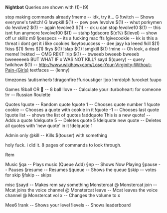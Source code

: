 __**Nightbot**__
Queries are shown with $(1)-$(9)

stop making commands already
!meme -- idk, try it... G
!twitch -- Shows everyone's twitch! G
!awpkill $(1) -- pew pew
!evolve $(1) -- whut porkymen do
!evolve2 $(1) -- again
!evolve3 $(1) -- ok u can stop
!evolve10 $(1) -- this isnt fun anymore
!evolve100 $(1) -- stahp
!gdscore $(x%) $(level) -- show off ur skillz m9
!joespecs -- its a fucking mac ffs
!givecookie -- kk is this a threat i dont get it i like cookies
!keytosuccess -- dee jayy ka leeed
!kill $(1)
!kiss $(1)
!kms $(1)
!kys $(1)
!slap $(1)
!smgkill $(1)
!mine -- Oh look, a dead meme!
!rekted -- OMG REKT
!rip $(1) -- bweeeb bweeeb bweeeb bweeeeeeb BUT WHAT IF x WAS NOT KILL?
sayd $(query) -- query
!wikihow $(1) -- http://www.wikihow•com/Lose-Your-Virginity-Without-Pain-(Girls)
textfaces -- (lenny)

timezones
!autismherb
!dragonfire
!furioustiger
!joo
!mrdolph
!urocket
!uupo

Games
!8ball OR :8ball: -- 8 ball
!love -- Calculate your :turboheart: for someone
!rr -- Russian Roulette

Quotes
!quote -- Random quote
!quote 1 -- Chooses quote number 1
!quote cookie -- Chooses a quote with cookie in it
!quote -1 -- Chooses last quote
!quote list -- shows the list of quotes
!addquote This is a new quote! -- Adds a quote
!delquote 5 -- Deletes quote 5
!delquote new quote -- Deletes all quotes with 'new quote' in it
!delquote 1

Admin only
@kill -- Kills $(touser) with something

holy fuck. i did it. 8 pages of commands to look through.

Rem

Music
§qa -- Plays music (Queue Add)
§np -- Shows Now Playing
§pause -- Pauses
§resume -- Resumes
§queue -- Shows the queue
§skip -- votes for skip
§fskip -- skips

misc
§sayd -- Makes rem say something
Monstercat
@ Monstercat join -- Mcat joins the voice channel
@ Monstercat leave -- Mcat leaves the voice channel
@ Monstercat vol x -- Changes the volume to x

Mee6
!rank -- Shows your level
!levels -- Shows leaderboard
